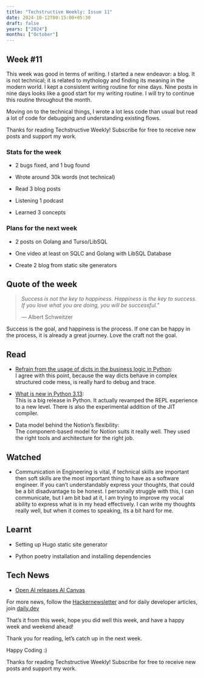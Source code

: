 ```yaml
---
title: "Techstructive Weekly: Issue 11"
date: 2024-10-12T00:15:00+05:30
draft: false
years: ["2024"]
months: ["October"]
---
```


Week #11
--------

This week was good in terms of writing. I started a new endeavor: a blog. It is not technical; it is related to mythology and finding its meaning in the modern world. I kept a consistent writing routine for nine days. Nine posts in nine days looks like a good start for my writing routine. I will try to continue this routine throughout the month.

Moving on to the technical things, I wrote a lot less code than usual but read a lot of code for debugging and understanding existing flows.

Thanks for reading Techstructive Weekly! Subscribe for free to receive new posts and support my work.

### Stats for the week

*   2 bugs fixed, and 1 bug found
    
*   Wrote around 30k words (not technical)
    
*   Read 3 blog posts
    
*   Listening 1 podcast
    
*   Learned 3 concepts
    

### Plans for the next week

*   2 posts on Golang and Turso/LibSQL
    
*   One video at least on SQLC and Golang with LibSQL Database
    
*   Create 2 blog from static site generators
    

Quote of the week
-----------------

> _Success is not the key to happiness. Happiness is the key to success. If you love what you are doing, you will be successful."_
> 
> — Albert Schweitzer

Success is the goal, and happiness is the process. If one can be happy in the process, it is already a great journey. Love the craft not the goal.

Read
----

*   [Refrain from the usage of dicts in the business logic in Python](https://roman.pt/posts/dont-let-dicts-spoil-your-code/):  
    I agree with this point, because the way dicts behave in complex structured code mess, is really hard to debug and trace.
    
*   [What is new in Python 3.13](https://docs.python.org/3.13/whatsnew/3.13.html):  
    This is a big release in Python. It actually revamped the REPL experience to a new level. There is also the experimental addition of the JIT compiler.
    
*   Data model behind the Notion’s flexibility:  
    The component-based model for Notion suits it really well. They used the right tools and architecture for the right job.
    

Watched
-------

*   Communication in Engineering is vital, if technical skills are important then soft skills are the most important thing to have as a software engineer. If you can’t understandably express your thoughts, that could be a bit disadvantage to be honest. I personally struggle with this, I can communicate, but I am bit bad at it, I am trying to improve my vocal ability to express what is in my head effectively. I can write my thoughts really well, but when it comes to speaking, its a bit hard for me.
    

Learnt
------

*   Setting up Hugo static site generator
    
*   Python poetry installation and installing dependencies
    

Tech News
---------

*   [Open AI releases AI Canvas](https://openai.com/index/introducing-canvas/?utm_source=hackernewsletter&utm_medium=email&utm_term=fav)
    

For more news, follow the [Hackernewsletter](https://buttondown.com/hacker-newsletter/archive/hacker-newsletter-718/) and for daily developer articles, join [daily.dev](https://dly.to/LVQFgrjOUhf)

That’s it from this week, hope you did well this week, and have a happy week and weekend ahead!

Thank you for reading, let’s catch up in the next week.

Happy Coding :)

Thanks for reading Techstructive Weekly! Subscribe for free to receive new posts and support my work.
